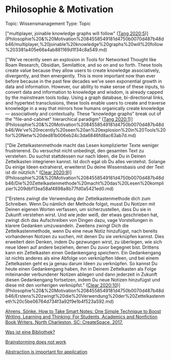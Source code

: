 # Philosophie & Motivation

Topic: Wissensmanagement
Type: Topic

["multiplayer, joinable knowledge graphs will follow" ([Tang 2020:5](zotero://open-pdf/library/items/KTGD8N25?page=5))](Philosophie%20&%20Motivation%2084558549181d4750b0070d487b48db46/multiplayer,%20joinable%20knowledge%20graphs%20will%20follow%203381a405e66a4ab881169d1f34c8a549.md)

["We've recently seen an explosion in Tools for Networked Thought like Roam Research, Obsidian, Semilattice, and so on and so forth. These tools create value because they allow users to create knowledge associatively, divergently, and then emergently. This is more important now than ever before because in the past few decades we've seen exponential growth in data and information. However, our ability to make sense of these inputs, to convert data and information to knowledge and wisdom, is already capped by the mainstream tools today. Using a graph database, bi-directional links, and hypertext transclusions, these tools enable users to create and traverse knowledge in a way that mirrors how humans organically create knowledge — associatively and contextually. These "knowledge graphs" break out of the "file-and-cabinet" hierarchical paradigm" ([Tang 2020:1](zotero://open-pdf/library/items/KTGD8N25?page=1))](Philosophie%20&%20Motivation%2084558549181d4750b0070d487b48db46/We've%20recently%20seen%20an%20explosion%20in%20Tools%20for%20Netw%20ded81b006eb24c3da6846fd8ac63ab7d.md)

["Die Zettelkastenmethode macht das Lesen komplizierter Texte weniger frustrierend. Du versuchst nicht unbedingt, den gesamten Text zu verstehen. Du suchst stattdessen nur nach Ideen, die Du in Deinen Zettelkasten integrieren kannst. Ist doch egal ob Du alles verstehst. Solange Du einige Ideen extrahierst, erweiterst Du deine Wissensbasis und der Text ist dir nützlich." ([Clear 2020:9](zotero://open-pdf/library/items/SFQLIRC3?page=9))](Philosophie%20&%20Motivation%2084558549181d4750b0070d487b48db46/Die%20Zettelkastenmethode%20macht%20das%20Lesen%20komplizier%209dbf13ea58af4898a8b77fd0a5421ed0.md)

["Erstens zwingt die Verwendung der Zettelkastenmethode dich zum Schreiben. Wenn Du nämlich der Methode folgst, musst Du Notizen mit Deinen eigenen Worten verfassen, um sicherzustellen, dass Du sie in Zukunft verstehen wirst. Und wie jeder weiß, der etwas geschrieben hat, zwingt dich das Aufschreiben von Dingen dazu, vage Vorstellungen in klarere Gedanken umzuwandeln. Zweitens zwingt Dich die Zettelkastenmethode, wenn Du eine neue Notiz hinzufügst, nach bereits vorhandenen Notizen zu suchen, mit denen Du sie verknüpfen kannst. Dies erweitert dein Denken, indem Du gezwungen wirst, zu überlegen, wie sich neue Ideen auf andere beziehen, denen Du zuvor begegnet bist. Drittens kann ein Zettelkasten einen Gedankengang speichern. Ein Gedankengang ist nichts anderes als eine Abfolge von verknüpften Ideen, und bei einem Zettelkasten geht es ja genau darum Ideen zu verknüpfen. So kannst Du heute einen Gedankengang haben, ihn in Deinem Zettelkasten als Folge miteinander verbundener Notizen ablegen und dann jederzeit in Zukunft diesen Gedankengang fortsetzen, indem Du neue Notizen hinzufügst und diese mit den vorherigen verknüpfst." ([Clear 2020:10](zotero://open-pdf/library/items/SFQLIRC3?page=10))](Philosophie%20&%20Motivation%2084558549181d4750b0070d487b48db46/Erstens%20zwingt%20die%20Verwendung%20der%20Zettelkastenmeth%20c5be06764d734f3a92f9e1b4f523a592.md)

[Ahrens, Sönke. How to Take Smart Notes: One Simple Technique to Boost Writing, Learning and Thinking: For Students, Academics and Nonfiction Book Writers. North Charleston, SC: CreateSpace, 2017.](Philosophie%20&%20Motivation%2084558549181d4750b0070d487b48db46/Ahrens,%20So%CC%88nke%20How%20to%20Take%20Smart%20Notes%20One%20Simple%20%20e14e62b7b1ba48168a82038c9264cb41.md)

[Was ist eine Bibliothek?](Philosophie%20&%20Motivation%2084558549181d4750b0070d487b48db46/Was%20ist%20eine%20Bibliothek%206dfd07a9061d4b4195cc3b3e6cc1dedc.md)

[Brainstorming does not work](Philosophie%20&%20Motivation%2084558549181d4750b0070d487b48db46/Brainstorming%20does%20not%20work%2014eb4bd6f2de41258cd9419911286d53.md)

[Abstraction is important for application](Philosophie%20&%20Motivation%2084558549181d4750b0070d487b48db46/Abstraction%20is%20important%20for%20application%20bdbc0122270e464f8331438f145fb24f.md)